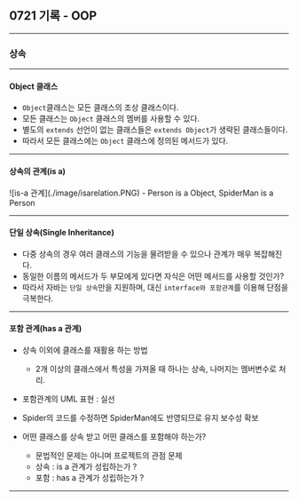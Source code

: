 ## 0721 기록 - OOP
---

### 상속

---

#### Object 클래스
- `Object`클래스는 모든 클래스의 조상 클래스이다.
- 모든 클래스는 `Object` 클래스의 멤버를 사용할 수 있다.
- 별도의 `extends` 선언이 없는 클래스들은 `extends Object`가 생략된 클래스들이다.
- 따라서 모든 클래스에는 `Object` 클래스에 정의된 메서드가 있다.

---

#### 상속의 관계(is a)

<span align="center">
    ![is-a 관계](./image/isarelation.PNG)
</span>
- Person is a Object, SpiderMan is a Person

---

#### 단일 상속(Single Inheritance)
- 다중 상속의 경우 여러 클래스의 기능을 물려받을 수 있으나 관계가 매우 복잡해진다.
- 동일한 이름의 메서드가 두 부모에게 있다면 자식은 어떤 메서드를 사용할 것인가?
- 따라서 자바는 `단일 상속`만을 지원하며, 대신 `interface와 포함관계`를 이용해 단점을 극복한다.

---
#### 포함 관계(has a 관계)
- 상속 이외에 클래스를 재활용 하는 방법
  - 2개 이상의 클래스에서 특성을 가져올 때 하나는 상속, 나머지는 멤버변수로 처리.
- 포함관계의 UML 표현 : 실선
- Spider의 코드를 수정하면 SpiderMan에도 반영되므로 유지 보수성 확보

- 어떤 클래스를 상속 받고 어떤 클래스를 포함해야 하는가?
  - 문법적인 문제는 아니며 프로젝트의 관점 문제
  - 상속 : is a 관계가 성립하는가 ? 
  - 포함 : has a 관계가 성립하는가 ?

---

